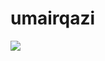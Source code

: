 # umairqazi

[![](https://mermaid.ink/img/pako:eNpVUctuwjAQ_JWVL72Aes-hFSQEkIpUlV4qh4OxF2IR26kfRSjh32viUBWf7PE8drQd4UYgycihMWdeM-vhs6g0xDOjWx_fO5hOX2BOC3TyqHfpbz6AeTdrGlgaI16vCc8HvF8_KeBGH4JD0UNBC-l4cE4a7eAsfQ15I1H75-SJdnQtkjpvkFnwNY4eN1kP84eEL4zQgq5V26CKVnCrAVLDB34HaVFAHJ6fRuPFICrpNuyV9OAN8DTA-2ZklANj2c30BUpEsY_ie6nlv8gVLUzM-JHDVKN4lQh_MPRQPkjzexpIBzVr20sPa_pmjrAywbodmRCFVjEp4ia6m7Qisb_CimTxKpg9VaTS18hjwZvtRXOSeRtwQkIrmMdCsqNlimQH1riIopDe2E1a7bDh6y9uNJyN?type=png)](https://mermaid.live/edit#pako:eNpVUctuwjAQ_JWVL72Aes-hFSQEkIpUlV4qh4OxF2IR26kfRSjh32viUBWf7PE8drQd4UYgycihMWdeM-vhs6g0xDOjWx_fO5hOX2BOC3TyqHfpbz6AeTdrGlgaI16vCc8HvF8_KeBGH4JD0UNBC-l4cE4a7eAsfQ15I1H75-SJdnQtkjpvkFnwNY4eN1kP84eEL4zQgq5V26CKVnCrAVLDB34HaVFAHJ6fRuPFICrpNuyV9OAN8DTA-2ZklANj2c30BUpEsY_ie6nlv8gVLUzM-JHDVKN4lQh_MPRQPkjzexpIBzVr20sPa_pmjrAywbodmRCFVjEp4ia6m7Qisb_CimTxKpg9VaTS18hjwZvtRXOSeRtwQkIrmMdCsqNlimQH1riIopDe2E1a7bDh6y9uNJyN)
